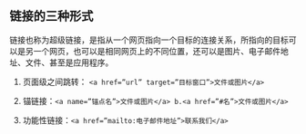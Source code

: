 ## 链接的三种形式
链接也称为超级链接，是指从一个网页指向一个目标的连接关系，所指向的目标可以是另一个网页，也可以是相同网页上的不同位置，还可以是图片、电子邮件地址、文件、甚至是应用程序。
1. 页面级之间跳转： `<a href=”url” target=”目标窗口”>文件或图片</a>`
  
2. 锚链接：`<a name=”锚点名”>文件或图片</a> b.<a href=”#名”>文件或图片</a>`
    
3. 功能性链接：`<a href=”mailto:电子邮件地址”>联系我们</a>`
